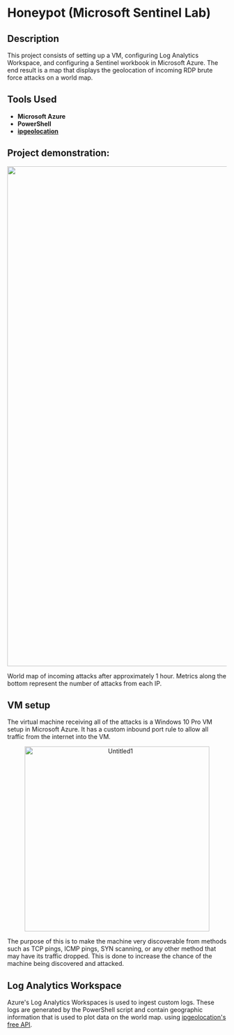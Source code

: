 <h1>Honeypot (Microsoft Sentinel Lab)</h1>

<h2>Description</h2>
This project consists of setting up a VM, configuring Log Analytics Workspace, and configuring a Sentinel workbook in Microsoft Azure. The end result is a map that displays the geolocation of incoming RDP brute force attacks on a world map.
<br />

<h2>Tools Used</h2>

- <b>Microsoft Azure</b>
- <b>PowerShell</b>
- <b><a href="https://ipgeolocation.io">ipgeolocation</a></b>

<h2>Project demonstration:</h2>
<p align="center"><img width="1146" alt="Untitled1" src="https://github.com/chau-eric/honeypot/assets/76719902/f232c1bf-dc42-4a0c-bd30-99b0689aec4b">
</p>
World map of incoming attacks after approximately 1 hour. Metrics along the bottom represent the number of attacks from each IP.
<br/>
<h2>VM setup</h2>
The virtual machine receiving all of the attacks is a Windows 10 Pro VM setup in Microsoft Azure. It has a custom inbound port rule to allow all traffic from the internet into the VM.
<p align="center"><img width="424" alt="Untitled1" src="https://github.com/chau-eric/honeypot/assets/76719902/791be08f-4846-4d65-95f4-68463a5db0c7">
</p>
The purpose of this is to make the machine very discoverable from methods such as TCP pings, ICMP pings, SYN scanning, or any other method that may have its traffic dropped. This is done to increase the chance of the machine being discovered and attacked. 
<h2>Log Analytics Workspace</h2>
Azure's Log Analytics Workspaces is used to ingest custom logs. These logs are generated by the PowerShell script and contain geographic information that is used to plot data on the world map.
using <a href="https://ipgeolocation.io">ipgeolocation's free API</a>.
